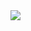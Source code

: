 <img src="https://github.com/Nisha318/Nisha318.github.io/blob/main/images/home%20lab%20VMs%20splunk.png"> 
